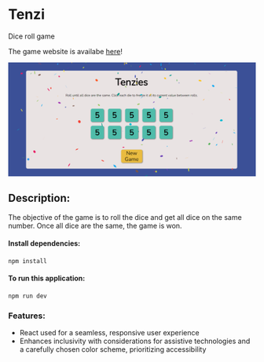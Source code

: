 # Tenzi

Dice roll game

The game website is availabe [here](https://magnificent-froyo-7879d6.netlify.app/)!

![Tenzi:](https://github.com/zerrynlh/Tenzie/blob/main/src/styles/tenzie1.png)

## Description:
The objective of the game is to roll the dice and get all dice on the same number. Once all dice are the same, the game is won.

#### Install dependencies:
```
npm install
```

#### To run this application:
```
npm run dev
```

### Features:
- React used for a seamless, responsive user experience
- Enhances inclusivity with considerations for assistive technologies and a carefully chosen color scheme, prioritizing accessibility
